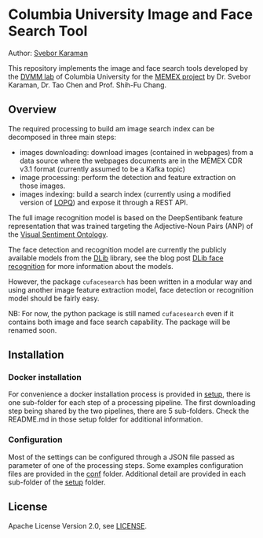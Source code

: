 # Columbia University Image and Face Search Tool

Author: [Svebor Karaman](mailto:svebor.karaman@columbia.edu)

This repository implements the image and face search tools developed 
by the [DVMM lab](http://www.ee.columbia.edu/ln/dvmm/) of Columbia University for the 
[MEMEX project](https://www.darpa.mil/program/memex) by Dr. Svebor Karaman, Dr. Tao Chen and Prof. Shih-Fu Chang.

## Overview

The required processing to build am image search index can be 
decomposed in three main steps:

- images downloading: download images (contained in webpages) from a data source 
where the webpages documents are in the MEMEX CDR v3.1 format (currently assumed to be a Kafka topic)
- image processing: perform the detection and feature extraction on those images.
- images indexing: build a search index (currently using a modified version of [LOPQ](https://github.com/yahoo/lopq)) and expose 
it through a REST API.

The full image recognition model is based on the DeepSentibank feature representation 
that was trained targeting the Adjective-Noun Pairs (ANP) of the 
[Visual Sentiment Ontology](http://www.ee.columbia.edu/ln/dvmm/vso/download/sentibank.html).

The face detection and recognition model are currently the publicly available models from the [DLib](http://blog.dlib.net/) library, 
see the blog post [DLib face recognition](http://blog.dlib.net/2017/02/high-quality-face-recognition-with-deep.html) 
for more information about the models. 

However, the package `cufacesearch` has been written in a modular way and using 
another image feature extraction model, face detection or recognition model should be fairly easy.

NB: For now, the python package is still named `cufacesearch` even if it contains both 
image and face search capability. The package will be renamed soon.

[//]: # (Add a figure overview)

## Installation 

### Docker installation

For convenience a docker installation process is provided in [setup](./setup),
there is one sub-folder for each step of a processing pipeline. 
The first downloading step being shared by the two pipelines, there are 5 sub-folders. 
Check the README.md in those setup folder for additional information.

### Configuration

Most of the settings can be configured through a JSON file 
passed as parameter of one of the processing steps.
Some examples configuration files are provided in the [conf](conf) folder.
Additional detail are provided in each sub-folder of the [setup](./setup) folder.

## License

Apache License Version 2.0, see [LICENSE](LICENSE).